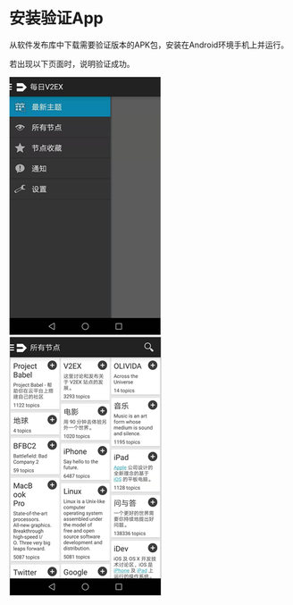 # **安装验证**App<a name="devcloud_qs_0705"></a>

从软件发布库中下载需要验证版本的APK包，安装在Android环境手机上并运行。

若出现以下页面时，说明验证成功。

![](figures/Android-安装验证1.png) ![](figures/Android-安装验证2.png)

  

